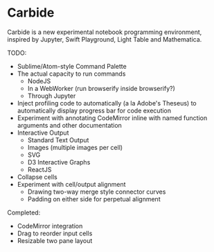 # Carbide

Carbide is a new experimental notebook programming environment, inspired by Jupyter, Swift Playground, Light Table and Mathematica. 

TODO:

* Sublime/Atom-style Command Palette
* The actual capacity to run commands
	* NodeJS
	* In a WebWorker (run browserify inside browserify?)
	* Through Jupyter
* Inject profiling code to automatically (a la Adobe's Theseus) to automatically display progress bar for code execution
* Experiment with annotating CodeMirror inline with named function arguments and other documentation
* Interactive Output
	* Standard Text Output
	* Images (multiple images per cell)
	* SVG
	* D3 Interactive Graphs
	* ReactJS
* Collapse cells
* Experiment with cell/output alignment
	* Drawing two-way merge style connector curves
	* Padding on either side for perpetual alignment


Completed:
* CodeMirror integration
* Drag to reorder input cells
* Resizable two pane layout